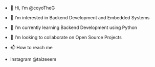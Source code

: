 - 👋 Hi, I’m @coyoTheG
- 👀 I’m interested in Backend Development and Embedded Systems
- 🌱 I’m currently learning Backend Development using Python
- 💞️ I’m looking to collaborate on Open Source Projects
  
- 📫 How to reach me
- instagram @taizeeem

<!---
coyoTheG/coyoTheG is a ✨ special ✨ repository because its `README.md` (this file) appears on your GitHub profile.
You can click the Preview link to take a look at your changes.
--->
